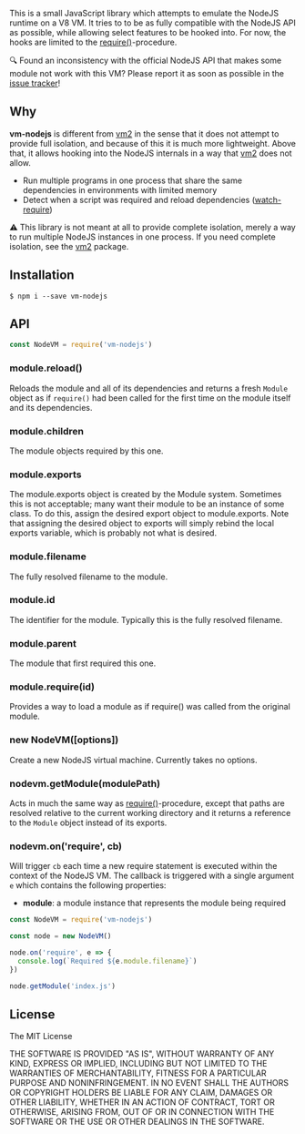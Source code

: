 
This is a small JavaScript library which attempts to emulate the NodeJS runtime
on a V8 VM. It tries to to be as fully compatible with the NodeJS API as
possible, while allowing select features to be hooked into. For now, the hooks
are limited to the
[require()](https://nodejs.org/api/modules.html#modules_require)-procedure.

:mag: Found an inconsistency with the official NodeJS API that makes some
module not work with this VM? Please report it as soon as possible in the
[issue tracker](https://github.com/samvv/vm-nodejs/issues)!

## Why

**vm-nodejs** is different from [vm2](https://github.com/patriksimek/vm2) in
the sense that it does not attempt to provide full isolation, and because of
this it is much more lightweight. Above that, it allows hooking into the NodeJS
internals in a way that [vm2](https://github.com/patriksimek/vm2) does not
allow.

 - Run multiple programs in one process that share the same dependencies in
   environments with limited memory
 - Detect when a script was required and reload dependencies
   ([watch-require](https://npmjs.com/package/watch-require))

:warning: This library is not meant at all to provide complete isolation,
merely a way to run multiple NodeJS instances in one process. If you need
complete isolation, see the [vm2](https://npmjs.com/package/vm2) package.

## Installation

```
$ npm i --save vm-nodejs
```

## API

```js
const NodeVM = require('vm-nodejs')
```

### module.reload()

Reloads the module and all of its dependencies and returns a fresh `Module`
object as if `require()` had been called for the first time on the module
itself and its dependencies.

### module.children

The module objects required by this one.

### module.exports

The module.exports object is created by the Module system. Sometimes this is not acceptable; many want their module to be an instance of some class. To do this, assign the desired export object to module.exports. Note that assigning the desired object to exports will simply rebind the local exports variable, which is probably not what is desired.

### module.filename

The fully resolved filename to the module.

### module.id

The identifier for the module. Typically this is the fully resolved filename.

### module.parent

The module that first required this one.

### module.require(id)

Provides a way to load a module as if require() was called from the original module.

### new NodeVM([options])

Create a new NodeJS virtual machine. Currently takes no options.

### nodevm.getModule(modulePath)

Acts in much the same way as
[require()](https://nodejs.org/api/modules.html#modules_require)-procedure,
except that paths are resolved relative to the current working directory and it
returns a reference to the `Module` object instead of its exports.

### nodevm.on('require', cb)

Will trigger `cb` each time a new require statement is executed within the
context of the NodeJS VM. The callback is triggered with a single argument `e`
which contains the following properties:

 - **module**: a module instance that represents the module being required

```js
const NodeVM = require('vm-nodejs')

const node = new NodeVM()

node.on('require', e => {
  console.log(`Required ${e.module.filename}`)
})

node.getModule('index.js')
```

## License

The MIT License

THE SOFTWARE IS PROVIDED "AS IS", WITHOUT WARRANTY OF ANY KIND, EXPRESS OR
IMPLIED, INCLUDING BUT NOT LIMITED TO THE WARRANTIES OF MERCHANTABILITY,
FITNESS FOR A PARTICULAR PURPOSE AND NONINFRINGEMENT. IN NO EVENT SHALL THE
AUTHORS OR COPYRIGHT HOLDERS BE LIABLE FOR ANY CLAIM, DAMAGES OR OTHER
LIABILITY, WHETHER IN AN ACTION OF CONTRACT, TORT OR OTHERWISE, ARISING FROM,
OUT OF OR IN CONNECTION WITH THE SOFTWARE OR THE USE OR OTHER DEALINGS IN THE
SOFTWARE.

